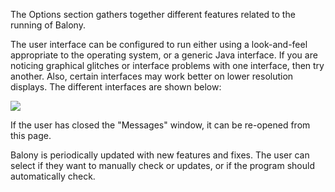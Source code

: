 The Options section gathers together different features related to the running of Balony.

The user interface can be configured to run either using a look-and-feel appropriate to the operating system, or a generic Java interface. If you are noticing graphical glitches or interface problems with one interface, then try another. Also, certain interfaces may work better on lower resolution displays. The different interfaces are shown below:

[![](https://balony.googlecode.com/svn/wiki/lafs-web.png)](https://balony.googlecode.com/svn/wiki/lafs-web.png?test)

If the user has closed the "Messages" window, it can be re-opened from this page.

Balony is periodically updated with new features and fixes. The user can select if they want to manually check or updates, or if the program should automatically check.